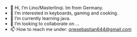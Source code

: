 - 👋 Hi, I’m Lino/Masterlinqi. Im from Germany.
- 👀 I’m interested in keyboards, gaming and cooking.
- 🌱 I’m currently learning java.
- 💞️ I’m looking to collaborate on ...
- 📫 How to reach me under: onesebastian644@gmail.com

<!---
Masterlinqi/Masterlinqi is a ✨ special ✨ repository because its `README.md` (this file) appears on your GitHub profile.
You can click the Preview link to take a look at your changes.
--->
